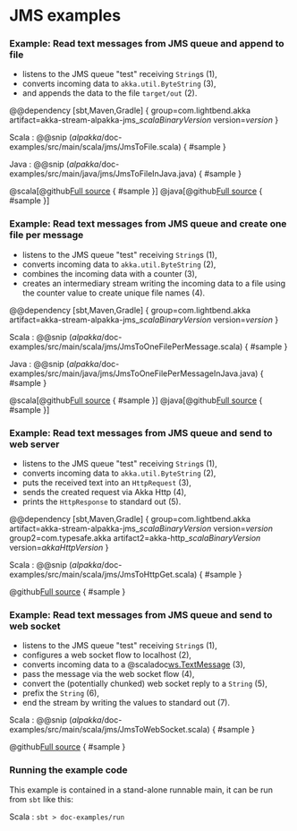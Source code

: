 # JMS examples

### Example: Read text messages from JMS queue and append to file

- listens to the JMS queue "test" receiving `String`s (1),
- converts incoming data to `akka.util.ByteString` (3),
- and appends the data to the file `target/out` (2).

@@dependency [sbt,Maven,Gradle] {
  group=com.lightbend.akka
  artifact=akka-stream-alpakka-jms_$scalaBinaryVersion$
  version=$version$
}

Scala
: @@snip ($alpakka$/doc-examples/src/main/scala/jms/JmsToFile.scala) { #sample }

Java
: @@snip ($alpakka$/doc-examples/src/main/java/jms/JmsToFileInJava.java) { #sample }


@scala[@github[Full source](/doc-examples/src/main/scala/jms/JmsToFile.scala) { #sample }]
@java[@github[Full source](/doc-examples/src/main/java/jms/JmsToFileInJava.java) { #sample }]


### Example: Read text messages from JMS queue and create one file per message

- listens to the JMS queue "test" receiving `String`s (1),
- converts incoming data to `akka.util.ByteString` (2),
- combines the incoming data with a counter (3),
- creates an intermediary stream writing the incoming data to a file using the counter 
value to create unique file names (4). 

@@dependency [sbt,Maven,Gradle] {
  group=com.lightbend.akka
  artifact=akka-stream-alpakka-jms_$scalaBinaryVersion$
  version=$version$
}

Scala
: @@snip ($alpakka$/doc-examples/src/main/scala/jms/JmsToOneFilePerMessage.scala) { #sample }

Java
: @@snip ($alpakka$/doc-examples/src/main/java/jms/JmsToOneFilePerMessageInJava.java) { #sample }

@scala[@github[Full source](/doc-examples/src/main/scala/jms/JmsToOneFilePerMessage.scala) { #sample }]
@java[@github[Full source](/doc-examples/src/main/java/jms/JmsToOneFilePerMessageInJava.java) { #sample }]



### Example: Read text messages from JMS queue and send to web server

- listens to the JMS queue "test" receiving `String`s (1),
- converts incoming data to `akka.util.ByteString` (2),
- puts the received text into an `HttpRequest` (3),
- sends the created request via Akka Http (4),
- prints the `HttpResponse` to standard out (5).

@@dependency [sbt,Maven,Gradle] {
  group=com.lightbend.akka
  artifact=akka-stream-alpakka-jms_$scalaBinaryVersion$
  version=$version$
  group2=com.typesafe.akka
  artifact2=akka-http_$scalaBinaryVersion$
  version=$akkaHttpVersion$
}


Scala
: @@snip ($alpakka$/doc-examples/src/main/scala/jms/JmsToHttpGet.scala) { #sample }

@github[Full source](/doc-examples/src/main/scala/jms/JmsToHttpGet.scala) { #sample }



### Example: Read text messages from JMS queue and send to web socket

- listens to the JMS queue "test" receiving `String`s (1),
- configures a web socket flow to localhost (2),
- converts incoming data to a @scaladoc[ws.TextMessage](akka.http.scaladsl.model.ws.TextMessage) (3),
- pass the message via the web socket flow (4),
- convert the (potentially chunked) web socket reply to a `String` (5),
- prefix the `String` (6),
- end the stream by writing the values to standard out (7).



Scala
: @@snip ($alpakka$/doc-examples/src/main/scala/jms/JmsToWebSocket.scala) { #sample }

@github[Full source](/doc-examples/src/main/scala/jms/JmsToWebSocket.scala) { #sample }



### Running the example code

This example is contained in a stand-alone runnable main, it can be run
 from `sbt` like this:
 

Scala
:   ```
    sbt
    > doc-examples/run
    ```
